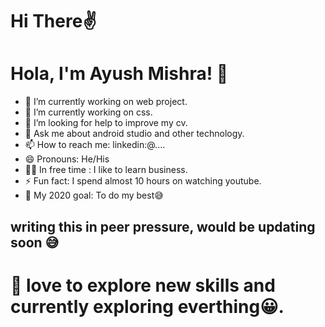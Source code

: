# Hi There✌
# Hola, I'm Ayush Mishra! 👋

* 🔭 I’m currently working on web project.
* 🌱 I’m currently working on css.
* 🤔 I’m looking for help to improve my cv.
* 💬 Ask me about android studio and other technology.
* 📫 How to reach me: linkedin:@....
* 😄 Pronouns: He/His
* 👨‍💼 In free time : I like to learn business.
* ⚡ Fun fact: I spend almost 10 hours on watching youtube.
* 🦾 My 2020 goal: To do my best😅

## writing this in peer pressure, would be updating soon 😅
 
# 🦅 love to explore new skills and currently exploring everthing😀.


